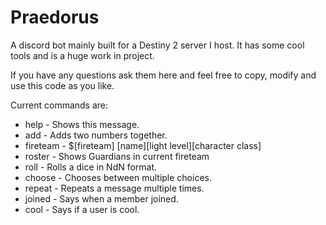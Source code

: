 # Praedorus
A discord bot mainly built for a Destiny 2 server I host. It has some cool tools and is a huge work in project.

If you have any questions ask them here and feel free to copy, modify and use this code as you like. 

Current commands are:
  * help -    Shows this message.
  * add -     Adds two numbers together.
  * fireteam - $[fireteam] [name][light level][character class]
  * roster -   Shows Guardians in current fireteam
  * roll -    Rolls a dice in NdN format.
  * choose -  Chooses between multiple choices.
  * repeat -  Repeats a message multiple times.
  * joined -  Says when a member joined.
  * cool -    Says if a user is cool.
